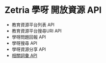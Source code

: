 # Zetria 學呀 開放資源 API
   - 教育資源平台列表 API
   - 教育資源平台搜尋URI API
   - 學呀問題回報 API
   - 學呀搜尋 API
   - 學呀資源分享 API
   - [相關詞彙 API](./api/related-terms.md)
  
  
